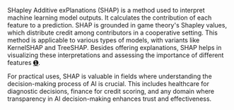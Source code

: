 


SHapley Additive exPlanations (SHAP) is a method used to interpret machine learning model outputs. It calculates the contribution of each feature to a prediction. SHAP is grounded in game theory's Shapley values, which distribute credit among contributors in a cooperative setting. This method is applicable to various types of models, with variants like KernelSHAP and TreeSHAP. Besides offering explanations, SHAP helps in visualizing these interpretations and assessing the importance of different features [➊](https://shap.readthedocs.io/en/latest/index.html). 

For practical uses, SHAP is valuable in fields where understanding the decision-making process of AI is crucial. This includes healthcare for diagnostic decisions, finance for credit scoring, and any domain where transparency in AI decision-making enhances trust and effectiveness.
